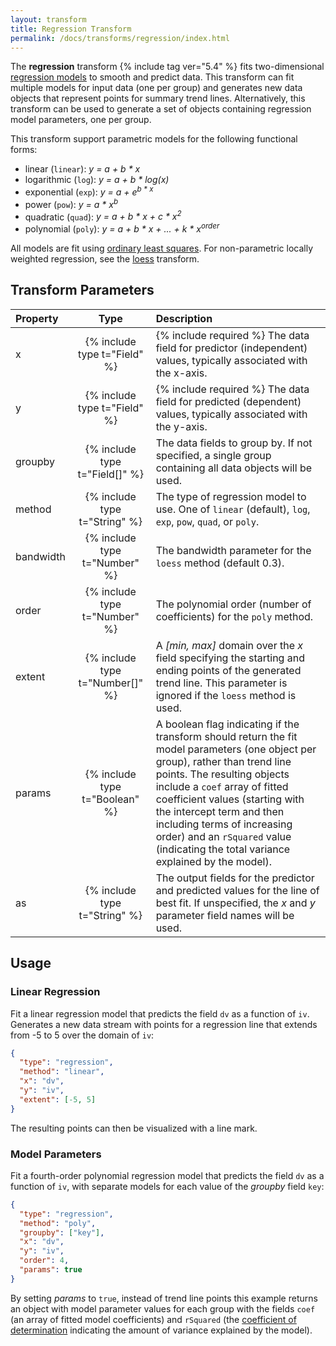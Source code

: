 ```yaml
---
layout: transform
title: Regression Transform
permalink: /docs/transforms/regression/index.html
---
```


The **regression** transform {% include tag ver="5.4" %} fits two-dimensional [regression models](https://en.wikipedia.org/wiki/Regression_analysis) to smooth and predict data. This transform can fit multiple models for input data (one per group) and generates new data objects that represent points for summary trend lines. Alternatively, this transform can be used to generate a set of objects containing regression model parameters, one per group.

This transform support parametric models for the following functional forms:

* linear (`linear`): _y = a + b * x_
* logarithmic (`log`): _y = a + b * log(x)_
* exponential (`exp`): _y = a + e<sup>b * x</sup>_
* power (`pow`): _y = a * x<sup>b</sup>_
* quadratic (`quad`): _y = a + b * x + c * x<sup>2</sup>_
* polynomial (`poly`): _y = a + b * x + ... + k * x<sup>order</sup>_

All models are fit using [ordinary least squares](https://en.wikipedia.org/wiki/Ordinary_least_squares). For non-parametric locally weighted regression, see the [loess](../loess) transform.

## Transform Parameters

| Property            | Type                           | Description   |
| :------------------ | :----------------------------: | :------------ |
| x                   | {% include type t="Field" %}   | {% include required %} The data field for predictor (independent) values, typically associated with the x-axis.|
| y                   | {% include type t="Field" %}   | {% include required %} The data field for predicted (dependent) values, typically associated with the y-axis.|
| groupby             | {% include type t="Field[]" %} | The data fields to group by. If not specified, a single group containing all data objects will be used.|
| method              | {% include type t="String" %}  | The type of regression model to use. One of `linear` (default), `log`, `exp`, `pow`, `quad`, or `poly`.|
| bandwidth           | {% include type t="Number" %}  | The bandwidth parameter for the `loess` method (default 0.3).|
| order               | {% include type t="Number" %}  | The polynomial order (number of coefficients) for the `poly` method.|
| extent              | {% include type t="Number[]" %}| A _[min, max]_ domain over the _x_ field specifying the starting and ending points of the generated trend line. This parameter is ignored if the `loess` method is used.|
| params              | {% include type t="Boolean" %} | A boolean flag indicating if the transform should return the fit model parameters (one object per group), rather than trend line points. The resulting objects include a `coef` array of fitted coefficient values (starting with the intercept term and then including terms of increasing order) and an `rSquared` value (indicating the total variance explained by the model).|
| as                  | {% include type t="String" %}  | The output fields for the predictor and predicted values for the line of best fit. If unspecified, the _x_ and _y_ parameter field names will be used.|

## Usage

### Linear Regression

Fit a linear regression model that predicts the field `dv` as a function of `iv`. Generates a new data stream with points for a regression line that extends from -5 to 5 over the domain of `iv`:

```json
{
  "type": "regression",
  "method": "linear",
  "x": "dv",
  "y": "iv",
  "extent": [-5, 5]
}
```

The resulting points can then be visualized with a line mark.

### Model Parameters

Fit a fourth-order polynomial regression model that predicts the field `dv` as a function of `iv`, with separate models for each value of the _groupby_ field `key`:

```json
{
  "type": "regression",
  "method": "poly",
  "groupby": ["key"],
  "x": "dv",
  "y": "iv",
  "order": 4,
  "params": true
}
```

By setting _params_ to `true`, instead of trend line points this example returns an object with model parameter values for each group with the fields `coef` (an array of fitted model coefficients) and `rSquared` (the [coefficient of determination](https://en.wikipedia.org/wiki/Coefficient_of_determination) indicating the amount of variance explained by the model).
